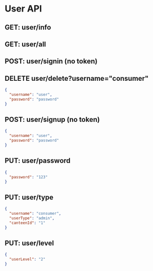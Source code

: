 # User API

## GET: user/info

## GET: user/all

## POST: user/signin (no token)

## DELETE user/delete?username="consumer"

```json
{
  "username": "user",
  "password": "password"
}
```

## POST: user/signup (no token)

```json
{
  "username": "user",
  "password": "password"
}
```

## PUT: user/password

```json
{
  "password": "123"
}
```

## PUT: user/type

```json
{
  "username": "consumer",
  "userType": "admin",
  "canteenId": "1"
}
```

## PUT: user/level

```json
{
  "userLevel": "2"
}
```
